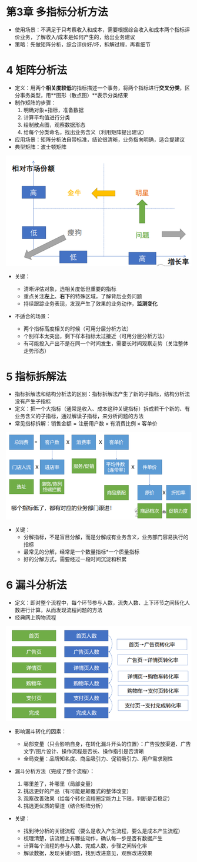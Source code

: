 # 第3章 多指标分析方法

- 使用场景：不满足于只考察收入和成本，需要根据综合收入和成本两个指标评价业务，了解收入/成本是如何产生的，给出业务建议
- 策略：先做矩阵分析，综合评价好/坏，拆解过程，再看细节

# 4 矩阵分析法

- 定义：用两个**相关度较低**的指标描述一个事务，将两个指标进行**交叉分类**，区分事务类型，用**图形（散点图）**表示分类结果
- 制作矩阵的步骤：
    1. 明确对象+指标，准备数据
    2. 计算平均值进行分类
    3. 绘制散点图，观察数据形态
    4. 给每个分类命名，找出业务含义（利用矩阵提出建议）
- 应用场景：矩阵分析法自带标准，结论很清晰，业务指向明确，适合提建议
- 典型矩阵：波士顿矩阵

![波士顿矩阵](images/ch03-boston-maxtrix.png)

- 关键：
    - 清晰评估对象，选相关度低但重要的指标
    - 重点关注**左上**、**右下**的特殊区域，了解背后业务问题
    - 持续跟踪业务表现，发现产生了效果的业务动作，**监测变化**

- 不适合的场景：
    - 两个指标高度相关的时候（可用分层分析方法）
    - 个别样本太突出，剩下样本指标太过接近（可用分层分析方法）
    - 有可能投入产出不是在同一个时间发生，需要长时间观察走势（关注整体走势形态）

# 5 指标拆解法

- 指标拆解法和结构分析法的区别：指标拆解法产生了新的子指标，结构分析法没有产生子指标
- 定义：把一个大指标（通常是收入、成本这种关键指标）拆成若干个新的、有业务含义的子指标，通过解读子指标，来分析问题的方法
- 常见指标拆解：$\text{销售金额}=\text{注册用户数} \times \text{有消费比例} \times \text{客单价}$

![经典指标拆解](images/ch03-indicator-dismantling-method.png)

- 关键：
    - 分解指标，不是盲目分解，而是分解成有业务含义，业务部门容易执行的指标
    - 最常见的分解，经常是一个数量指标\*一个质量指标
    - 好的分解方式，需要经过一段时间沉淀和积累

# 6 漏斗分析法

- 定义：即对整个流程中，每个环节参与人数，流失人数、上下环节之间转化人数进行计算，从而发现流程问题的方法
- 经典网上购物流程

![网上购物的漏斗分析法](images/ch03-vulnerability-analysis-method.png)

- 影响漏斗转化的因素：
    - 局部变量（只会影响自身，在转化漏斗开头的位置）：广告投放渠道、广告文字/图片设计、操作流程是否长、操作指引是否清晰
    - 全局变量：品牌知名度、商品吸引力、促销吸引力、用户需求刚性
- 漏斗分析方法（完成了整个流程）：
    1. 哪里差了，补哪里（局部变量）
    2. 挑选更好的产品（有可能是颠覆式的整体改变）
    3. 观察改善效果（给每个转化流程圈定能力上下限，判断是否稳定）  
    4. 挑选更优质的渠道（结合矩阵分析）

- 关键：
    - 找到待分析的关键流程（要么是收入产生流程，要么是成本产生流程）
    - 梳理清楚，该流程上有哪些动作，确认每一步是否有数据产生
    - 计算每个流程的参与人数、完成人数，步骤之间转化率
    - 解读数据，发现关键问题，找到改进意见，观察改进效果